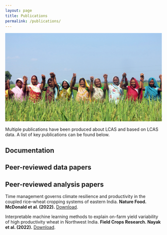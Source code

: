 ```yaml
---
layout: page
title: Publications
permalink: /publications/
---
```


![](photo.jpg)

Multiple publications have been produced about LCAS and based on LCAS data. A list of key publications can be found below.

## Documentation


## Peer-reviewed data papers


## Peer-reviewed analysis papers

Time management governs climate resilience and productivity in the coupled rice–wheat cropping systems of eastern India.  **Nature Food. McDonald et al.  (2022).** [Download](/article).

Interpretable machine learning methods to explain on-farm yield variability of high productivity wheat in Northwest India. **Field Crops Research. Nayak et al. (2022).** [Download](/article). 
